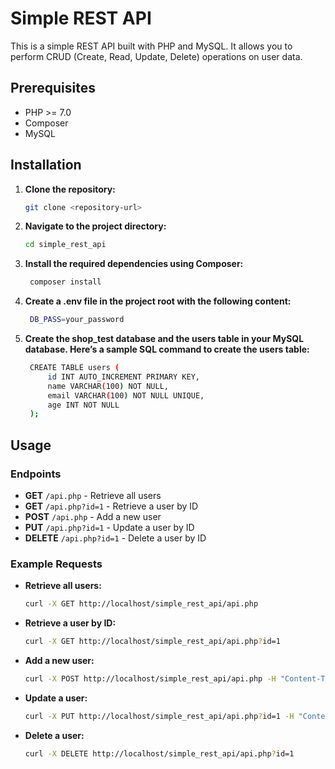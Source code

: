 # Simple REST API

This is a simple REST API built with PHP and MySQL. It allows you to perform CRUD (Create, Read, Update, Delete) operations on user data.

## Prerequisites

- PHP >= 7.0
- Composer
- MySQL

## Installation

1. **Clone the repository:**
   ```bash
   git clone <repository-url>

2. **Navigate to the project directory:**
   ```bash
   cd simple_rest_api

3. **Install the required dependencies using Composer:**
   ```bash
    composer install
4. **Create a .env file in the project root with the following content:**
   ```bash
    DB_PASS=your_password

5. **Create the shop_test database and the users table in your MySQL database. Here’s a sample SQL command to create the users table:**

   ```bash
    CREATE TABLE users (
        id INT AUTO_INCREMENT PRIMARY KEY,
        name VARCHAR(100) NOT NULL,
        email VARCHAR(100) NOT NULL UNIQUE,
        age INT NOT NULL
    );

## Usage

### Endpoints

- **GET** `/api.php` - Retrieve all users  
- **GET** `/api.php?id=1` - Retrieve a user by ID  
- **POST** `/api.php` - Add a new user  
- **PUT** `/api.php?id=1` - Update a user by ID  
- **DELETE** `/api.php?id=1` - Delete a user by ID  


### Example Requests

- **Retrieve all users:**
   ```bash
   curl -X GET http://localhost/simple_rest_api/api.php

- **Retrieve a user by ID:**
   ```bash
   curl -X GET http://localhost/simple_rest_api/api.php?id=1

- **Add a new user:**
   ```bash
   curl -X POST http://localhost/simple_rest_api/api.php -H "Content-Type: application/json" -d '{"name": "John Doe", "email": "john@example.com", "age": 30}'

- **Update a user:**
   ```bash
   curl -X PUT http://localhost/simple_rest_api/api.php?id=1 -H "Content-Type: application/json" -d '{"name": "Jane Doe", "email": "jane@example.com", "age": 28}'

- **Delete a user:**
   ```bash
   curl -X DELETE http://localhost/simple_rest_api/api.php?id=1
